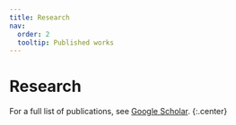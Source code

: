 ```yaml
---
title: Research
nav:
  order: 2
  tooltip: Published works
---
```


# <i class="fas fa-microscope"></i>Research

For a full list of publications, see [Google Scholar](https://scholar.google.com/citations?user=4kETHY4AAAAJ&amp;hl=en).
{:.center}



